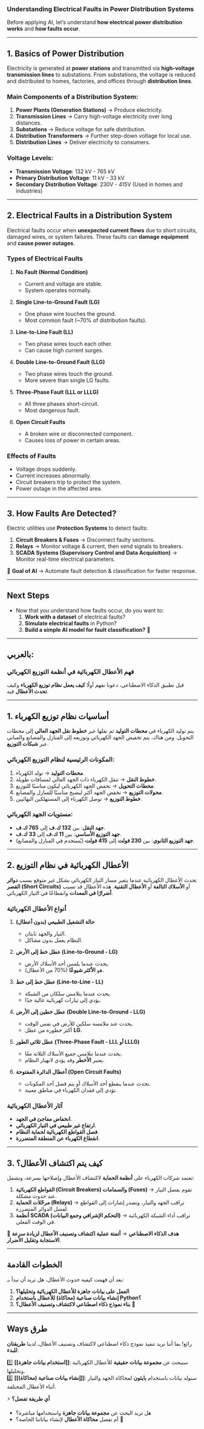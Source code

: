 ### **Understanding Electrical Faults in Power Distribution Systems**

Before applying AI, let’s understand **how electrical power distribution works** and **how faults occur**.

---

## **1. Basics of Power Distribution**

Electricity is generated at **power stations** and transmitted via **high-voltage transmission lines** to substations. From substations, the voltage is reduced and distributed to homes, factories, and offices through **distribution lines**.

### **Main Components of a Distribution System**:

1. **Power Plants (Generation Stations)** → Produce electricity.
2. **Transmission Lines** → Carry high-voltage electricity over long distances.
3. **Substations** → Reduce voltage for safe distribution.
4. **Distribution Transformers** → Further step-down voltage for local use.
5. **Distribution Lines** → Deliver electricity to consumers.

### **Voltage Levels**:

- **Transmission Voltage**: 132 kV - 765 kV
- **Primary Distribution Voltage**: 11 kV - 33 kV
- **Secondary Distribution Voltage**: 230V - 415V (Used in homes and industries)

---

## **2. Electrical Faults in a Distribution System**

Electrical faults occur when **unexpected current flows** due to short circuits, damaged wires, or system failures. These faults can **damage equipment** and **cause power outages**.

### **Types of Electrical Faults**

1. **No Fault (Normal Condition)**
    
    - Current and voltage are stable.
    - System operates normally.
2. **Single Line-to-Ground Fault (LG)**
    
    - One phase wire touches the ground.
    - Most common fault (~70% of distribution faults).
3. **Line-to-Line Fault (LL)**
    
    - Two phase wires touch each other.
    - Can cause high current surges.
4. **Double Line-to-Ground Fault (LLG)**
    
    - Two phase wires touch the ground.
    - More severe than single LG faults.
5. **Three-Phase Fault (LLL or LLLG)**
    
    - All three phases short-circuit.
    - Most dangerous fault.
6. **Open Circuit Faults**
    
    - A broken wire or disconnected component.
    - Causes loss of power in certain areas.

### **Effects of Faults**

- Voltage drops suddenly.
- Current increases abnormally.
- Circuit breakers trip to protect the system.
- Power outage in the affected area.

---

## **3. How Faults Are Detected?**

Electric utilities use **Protection Systems** to detect faults:

1. **Circuit Breakers & Fuses** → Disconnect faulty sections.
2. **Relays** → Monitor voltage & current, then send signals to breakers.
3. **SCADA Systems (Supervisory Control and Data Acquisition)** → Monitor real-time electrical parameters.

🔹 **Goal of AI** → Automate fault detection & classification for faster response.

---

## **Next Steps**

- Now that you understand how faults occur, do you want to:
    1. **Work with a dataset** of electrical faults?
    2. **Simulate electrical faults** in Python?
    3. **Build a simple AI model for fault classification?** 🚀

---
## بالعربي:

### **فهم الأعطال الكهربائية في أنظمة التوزيع الكهربائي**

قبل تطبيق الذكاء الاصطناعي، دعونا نفهم أولًا **كيف يعمل نظام توزيع الكهرباء** وكيف **تحدث الأعطال** فيه.

---

## **1. أساسيات نظام توزيع الكهرباء**

يتم توليد الكهرباء في **محطات التوليد** ثم نقلها عبر **خطوط نقل الجهد العالي** إلى محطات التحويل. ومن هناك، يتم تخفيض الجهد الكهربائي وتوزيعه إلى المنازل والمصانع والمباني عبر **شبكات التوزيع**.

### **المكونات الرئيسية لنظام التوزيع الكهربائي**:

1. **محطات التوليد** → تولد الكهرباء.
2. **خطوط النقل** → تنقل الكهرباء ذات الجهد العالي لمسافات طويلة.
3. **محطات التحويل** → تخفض الجهد الكهربائي ليكون مناسبًا للتوزيع.
4. **محولات التوزيع** → تخفض الجهد أكثر ليصبح مناسبًا للمنازل والمصانع.
5. **خطوط التوزيع** → توصل الكهرباء إلى المستهلكين النهائيين.

### **مستويات الجهد الكهربائي**:

- **جهد النقل**: بين **132 ك.ف** إلى **765 ك.ف**.
- **جهد التوزيع الأساسي**: بين **11 ك.ف** إلى **33 ك.ف**.
- **جهد التوزيع الثانوي**: بين **230 فولت** إلى **415 فولت** (يُستخدم في المنازل والمصانع).

---

## **2. الأعطال الكهربائية في نظام التوزيع**

تحدث الأعطال الكهربائية عندما يتغير مسار التيار الكهربائي بشكل غير متوقع بسبب **دوائر القصر (Short Circuits)** أو **الأسلاك التالفة** أو **الأعطال التقنية**. هذه الأعطال قد تسبب **أضرارًا في المعدات** وانقطاعًا في التيار الكهربائي.

### **أنواع الأعطال الكهربائية**

1. **حالة التشغيل الطبيعي (بدون أعطال)**
    
    - التيار والجهد ثابتان.
    - النظام يعمل بدون مشاكل.
2. **عطل خط إلى الأرض (Line-to-Ground - LG)**
    
    - يحدث عندما يلمس أحد الأسلاك الأرض.
    - هو **الأكثر شيوعًا** (%70 من الأعطال).
3. **عطل خط إلى خط (Line-to-Line - LL)**
    
    - يحدث عندما يتلامس سلكان من الشبكة.
    - يؤدي إلى تيارات كهربائية عالية جدًا.
4. **عطل خطين إلى الأرض (Double Line-to-Ground - LLG)**
    
    - يحدث عند ملامسة سلكين للأرض في نفس الوقت.
    - أكثر خطورة من عطل **LG**.
5. **عطل ثلاثي الطور (Three-Phase Fault - LLL أو LLLG)**
    
    - يحدث عندما تتلامس جميع الأسلاك الثلاثة معًا.
    - يعتبر **الأخطر** وقد يؤدي لانهيار النظام.
6. **أعطال الدائرة المفتوحة (Open Circuit Faults)**
    
    - تحدث عندما ينقطع أحد الأسلاك أو يتم فصل أحد المكونات.
    - تؤدي إلى فقدان الكهرباء في مناطق معينة.

### **آثار الأعطال الكهربائية**

- **انخفاض مفاجئ في الجهد**.
- **ارتفاع غير طبيعي في التيار الكهربائي**.
- **فصل القواطع الكهربائية لحماية النظام**.
- **انقطاع الكهرباء عن المنطقة المتضررة**.

---

## **3. كيف يتم اكتشاف الأعطال؟**

تعتمد شركات الكهرباء على **أنظمة الحماية** لاكتشاف الأعطال وإصلاحها بسرعة، وتشمل:

1. **القواطع الكهربائية (Circuit Breakers) والصمامات (Fuses)** → تقوم بفصل التيار عند حدوث مشكلة.
2. **مرحّلات الحماية (Relays)** → تراقب الجهد والتيار، وتصدر إشارات إلى القواطع لفصل الدوائر المتضررة.
3. **أنظمة SCADA (التحكم الإشرافي وجمع البيانات)** → تراقب أداء الشبكة الكهربائية في الوقت الفعلي.

🔹 **هدف الذكاء الاصطناعي** → **أتمتة عملية اكتشاف وتصنيف الأعطال لزيادة سرعة الاستجابة وتقليل الأضرار**.

---

## **الخطوات القادمة**

بعد أن فهمت كيفية حدوث الأعطال، هل تريد أن نبدأ بـ:

1. **العمل على بيانات جاهزة للأعطال الكهربائية وتحليلها؟**
2. **إنشاء بيانات صناعية (محاكاة) للأعطال باستخدام Python؟**
3. **بناء نموذج ذكاء اصطناعي لاكتشاف وتصنيف الأعطال؟** 🚀

---

## Ways طرق 
رائع! بما أننا نريد تنفيذ نموذج ذكاء اصطناعي لاكتشاف وتصنيف الأعطال، لدينا **طريقتان للبدء**:

1️⃣ **[[استخدام بيانات جاهزة]]**: سنبحث عن **مجموعة بيانات حقيقية** للأعطال الكهربائية وتحليلها.  
2️⃣ **[[إنشاء بيانات صناعية (محاكاة)]]**: سنولد بيانات باستخدام **بايثون** لمحاكاة الجهد والتيار أثناء الأعطال المختلفة.

⚡ **أي طريقة تفضل؟**

- هل تريد البحث عن **مجموعة بيانات جاهزة** واستخدامها مباشرة؟
- أم تفضل **محاكاة الأعطال** لإنشاء بياناتنا الخاصة؟ 🚀